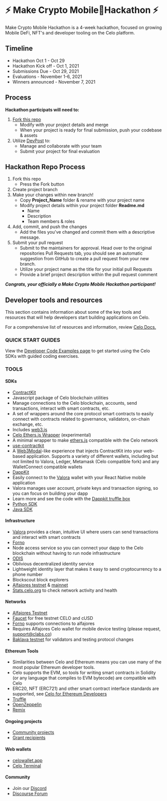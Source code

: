 # ⚡ Make Crypto Mobile📱Hackathon ⚡

Make Crypto Mobile Hackathon is a 4-week hackathon, focused on growing Mobile DeFi, NFT's and developer tooling on the Celo platform.

## Timeline

 - Hackathon Oct 1 - Oct 29
 - Hackathon Kick off - Oct 1, 2021
 - Submissions Due - Oct 29, 2021
 - Evaluations - November 1-6, 2021
 - Winners announced - November 7, 2021

## Process
**Hackathon participats will need to:**

 1. [Fork this repo](#hackathon-repo-process)
    - Modify with your project details and merge
    - When your project is ready for final submission, push your codebase & assets
  2. Utilize [DevPost](https://mobilecrypto.devpost.com) to:
	 - Manage and collaborate with your team
	 - Submit your project for final evaluation

## Hackathon Repo Process

 1. Fork this repo
    - Press the Fork button
 2. Create project branch
 3. Make your changes within new branch!
	 - Copy **Project_Name** folder & rename with your project name
	 - Modify project details within your project folder **Readme.md**
		 - Name
		 - Description
		 - Team members & roles
 4. Add, commit, and push the changes
	 - Add the files you've changed and commit them with a descriptive message.
 5. Submit your pull request
    -  Submit to the maintainers for approval. Head over to the original repositories Pull Requests tab, you should see an automatic suggestion from GitHub to create a pull request from your new branch.
    -  Utilize your project name as the title for your initial pull Requests
    -  Provide a brief project description within the pull request comment

***Congrats, your officially a Make Crypto Mobile Hackathon participant!***


## Developer tools and resources

This section contains information about some of the key tools and resources that will help developers start building applications on Celo.

For a comprehensive list of resources and information, review [Celo Docs.](https://docs.celo.org/)

### QUICK START GUIDES

View the [Developer Code Examples page](https://docs.celo.org/developer-guide/start) to get started using the Celo SDKs with guided coding exercises.

### TOOLS

#### SDKs

-   [ContractKit](https://docs.celo.org/developer-guide/contractkit)
-   Javascript package of Celo blockchain utilities
-   Manage connections to the Celo blockchain, accounts, send transactions, interact with smart contracts, etc.
-   A set of wrappers around the core protocol smart contracts to easily connect with contracts related to governance, validators, on-chain exchange, etc.
-   Includes [web3.js](https://web3js.readthedocs.io/en/v1.2.4/)
-   [Celo Ethers.js Wrapper](https://github.com/celo-tools/celo-ethers-wrapper) (experimental)
-   A minimal wrapper to make [ethers.js](https://docs.ethers.io/v5/) compatible with the Celo network
-   [use-contractkit](https://github.com/celo-tools/use-contractkit)
-   A [Web3Modal](https://web3modal.com/)-like experience that injects ContractKit into your web-based application. Supports a variety of different wallets, including but not limited to Valora, Ledger, Metamask (Celo compatible fork) and any WalletConnect compatible wallets
-   [DappKit](https://docs.celo.org/developer-guide/dappkit)
-   Easily connect to the [Valora](http://valoraapp.com/) wallet with your React Native mobile application
-   Valora manages user account, private keys and transaction signing, so you can focus on building your dapp
-   Learn more and see the code with the [Dappkit truffle box](https://github.com/critesjosh/celo-dappkit)
-   [Python SDK](https://github.com/blaize-tech/celo-sdk-py)
-   [Java SDK](https://github.com/blaize-tech/celo-sdk-java)


#### Infrastructure

-   [Valora](https://valoraapp.com/) provides a clean, intuitive UI where users can send transactions and interact with smart contracts
-   [Forno](https://stackedit.io/developer-guide/forno)
-   Node access service so you can connect your dapp to the Celo blockchain without having to run node infrastructure
-   [ODIS](https://stackedit.io/developer-resources/contractkit/odis.md)
-   Oblivious decentralized identity service
-   Lightweight identity layer that makes it easy to send cryptocurrency to a phone number
-   Blockscout block explorers
-   [Alfajores testnet](http://alfajores-blockscout.celo-testnet.org/) & [mainnet](http://explorer.celo.org/)
-   [Stats.celo.org](http://stats.celo.org/) to check network activity and health


#### Networks

-   [Alfajores Testnet](https://docs.celo.org/getting-started/alfajores-testnet)
-   [Faucet](https://celo.org/developers/faucet) for free testnet CELO and cUSD
-   [Forno](https://docs.celo.org/developer-guide/forno) supports connections to alfajores
-   Requires Alfajores Celo wallet for mobile device testing (please request, support@clabs.co)
-   [Baklava testnet](https://docs.celo.org/getting-started/baklava-testnet) for validators and testing protocol changes


#### Ethereum Tools

-   Similarities between Celo and Ethereum means you can use many of the most popular Ethereum developer tools.
-   Celo supports the EVM, so tools for writing smart contracts in Solidity (or any language that compiles to EVM bytecode) are compatible with Celo
-   ERC20, NFT (ERC721) and other smart contract interface standards are supported, see [Celo for Ethereum Developers](https://docs.celo.org/developer-guide/celo-for-eth-devs)
- [Truffle](https://www.trufflesuite.com/)
- [OpenZeppelin](https://openzeppelin.com/)
- [Remix](https://remix.ethereum.org/)

#### Ongoing projects

-   [Community projects](https://docs.celo.org/developer-guide/celo-dapp-gallery)
-   [Grant recipients](https://celo.org/experience/grants/directory)

#### Web wallets
  -  [celowallet.app](https://celowallet.app/)
  -  [Celo Terminal](https://github.com/zviadm/celoterminal/)


#### Community

-   Join our [Discord](https://chat.celo.org/)
-   [Discourse Forum](https://forum.celo.org/)
